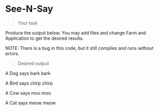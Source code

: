 # See-N-Say

>Your task

Produce the output below. You may add files and change Farm and Application to get the desired results.  

NOTE: There is a bug in this code, but it still compiles and runs without errors.

>Desired output

A Dog says bark bark

A Bird says chirp chirp

A Cow says moo moo

A Cat says meow meow
